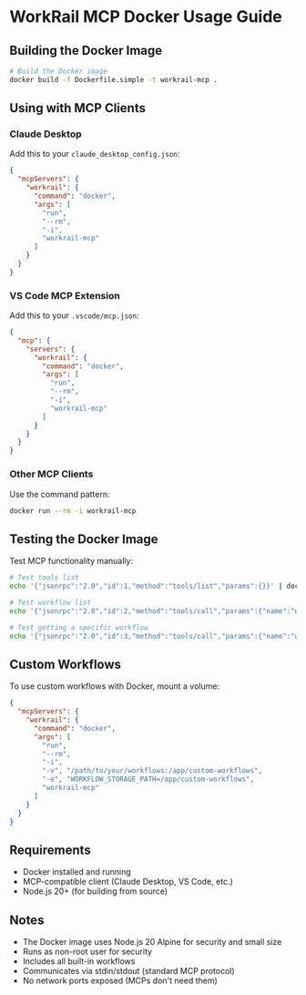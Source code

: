 # WorkRail MCP Docker Usage Guide

## Building the Docker Image

```bash
# Build the Docker image
docker build -f Dockerfile.simple -t workrail-mcp .
```

## Using with MCP Clients

### Claude Desktop

Add this to your `claude_desktop_config.json`:

```json
{
  "mcpServers": {
    "workrail": {
      "command": "docker",
      "args": [
        "run",
        "--rm",
        "-i",
        "workrail-mcp"
      ]
    }
  }
}
```

### VS Code MCP Extension

Add this to your `.vscode/mcp.json`:

```json
{
  "mcp": {
    "servers": {
      "workrail": {
        "command": "docker",
        "args": [
          "run",
          "--rm",
          "-i",
          "workrail-mcp"
        ]
      }
    }
  }
}
```

### Other MCP Clients

Use the command pattern:
```bash
docker run --rm -i workrail-mcp
```

## Testing the Docker Image

Test MCP functionality manually:

```bash
# Test tools list
echo '{"jsonrpc":"2.0","id":1,"method":"tools/list","params":{}}' | docker run --rm -i workrail-mcp

# Test workflow list
echo '{"jsonrpc":"2.0","id":2,"method":"tools/call","params":{"name":"workflow_list","arguments":{}}}' | docker run --rm -i workrail-mcp

# Test getting a specific workflow
echo '{"jsonrpc":"2.0","id":3,"method":"tools/call","params":{"name":"workflow_get","arguments":{"id":"coding-task-workflow","mode":"metadata"}}}' | docker run --rm -i workrail-mcp
```

## Custom Workflows

To use custom workflows with Docker, mount a volume:

```json
{
  "mcpServers": {
    "workrail": {
      "command": "docker",
      "args": [
        "run",
        "--rm",
        "-i",
        "-v", "/path/to/your/workflows:/app/custom-workflows",
        "-e", "WORKFLOW_STORAGE_PATH=/app/custom-workflows",
        "workrail-mcp"
      ]
    }
  }
}
```

## Requirements

- Docker installed and running
- MCP-compatible client (Claude Desktop, VS Code, etc.)
- Node.js 20+ (for building from source)

## Notes

- The Docker image uses Node.js 20 Alpine for security and small size
- Runs as non-root user for security
- Includes all built-in workflows
- Communicates via stdin/stdout (standard MCP protocol)
- No network ports exposed (MCPs don't need them)